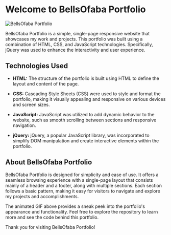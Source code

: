 # Welcome to BellsOfaba Portfolio

![BellsOfaba Portfolio](https://i.ibb.co/ZWTcQRg/Bells-Ofaba-Portfolio.gif)

BellsOfaba Portfolio is a simple, single-page responsive website that showcases my work and projects. This portfolio was built using a combination of HTML, CSS, and JavaScript technologies. Specifically, jQuery was used to enhance the interactivity and user experience.

## Technologies Used

- **HTML:** The structure of the portfolio is built using HTML to define the layout and content of the page.

- **CSS:** Cascading Style Sheets (CSS) were used to style and format the portfolio, making it visually appealing and responsive on various devices and screen sizes.

- **JavaScript:** JavaScript was utilized to add dynamic behavior to the website, such as smooth scrolling between sections and responsive navigation.

- **jQuery:** jQuery, a popular JavaScript library, was incorporated to simplify DOM manipulation and create interactive elements within the portfolio.

## About BellsOfaba Portfolio

BellsOfaba Portfolio is designed for simplicity and ease of use. It offers a seamless browsing experience with a single-page layout that consists mainly of a header and a footer, along with multiple sections. Each section follows a basic pattern, making it easy for visitors to navigate and explore my projects and accomplishments.

The animated GIF above provides a sneak peek into the portfolio's appearance and functionality. Feel free to explore the repository to learn more and see the code behind this portfolio.

Thank you for visiting BellsOfaba Portfolio!

